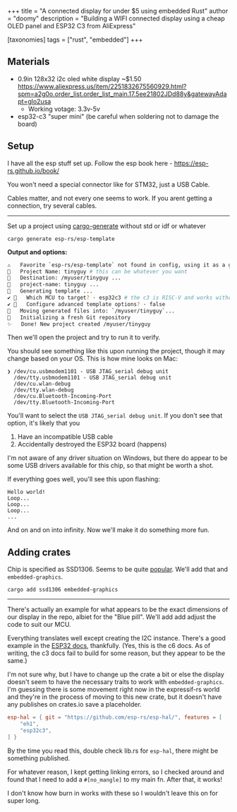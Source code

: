 +++
title = "A connected display for under $5 using embedded Rust"
author = "doomy"
description = "Building a WIFI connected display using a cheap OLED panel and ESP32 C3 from AliExpress"

[taxonomies]
tags = ["rust", "embedded"]
+++

## Materials

- 0.9in 128x32 i2c oled white display ~$1.50
  https://www.aliexpress.us/item/2251832675560929.html?spm=a2g0o.order_list.order_list_main.17.5ee21802JDd88y&gatewayAdapt=glo2usa
  - Working votage: 3.3v-5v
- esp32-c3 "super mini" (be careful when soldering not to damage the board)

## Setup

I have all the esp stuff set up. Follow the esp book here - https://esp-rs.github.io/book/

You won't need a special connector like for STM32, just a USB Cable.

Cables matter, and not every one seems to work. If you arent getting a connection, try several cables.

---

Set up a project using [cargo-generate](https://esp-rs.github.io/book/writing-your-own-application/generate-project/index.html) without std or idf or whatever

```
cargo generate esp-rs/esp-template
```

**Output and options:**

```zsh
⚠️   Favorite `esp-rs/esp-template` not found in config, using it as a git repository: https://github.com/esp-rs/esp-template.git
🤷   Project Name: tinyguy # this can be whatever you want
🔧   Destination: /myuser/tinyguy ...
🔧   project-name: tinyguy ...
🔧   Generating template ...
✔ 🤷   Which MCU to target? · esp32c3 # the c3 is RISC-V and works without the Rust fork
✔ 🤷   Configure advanced template options? · false
🔧   Moving generated files into: `/myuser/tinyguy`...
🔧   Initializing a fresh Git repository
✨   Done! New project created /myuser/tinyguy
```

Then we'll open the project and try to run it to verify.

You should see something like this upon running the project, though it may change based on your OS. This is how mine looks on Mac:

```
❯ /dev/cu.usbmodem1101 - USB JTAG_serial debug unit
  /dev/tty.usbmodem1101 - USB JTAG_serial debug unit
  /dev/cu.wlan-debug
  /dev/tty.wlan-debug
  /dev/cu.Bluetooth-Incoming-Port
  /dev/tty.Bluetooth-Incoming-Port
```

You'll want to select the `USB JTAG_serial debug unit`. If you don't see that option, it's likely that you

1. Have an incompatible USB cable
2. Accidentally destroyed the ESP32 board (happens)

I'm not aware of any driver situation on Windows, but there do appear to be some USB drivers available for this chip, so that might be worth a shot.

If everything goes well, you'll see this upon flashing:

```
Hello world!
Loop...
Loop...
Loop...
...
```

And on and on into infinity. Now we'll make it do something more fun.

## Adding crates

Chip is specified as SSD1306. Seems to be quite [popular](https://lib.rs/crates/ssd1306). We'll add that and `embedded-graphics`.

```
cargo add ssd1306 embedded-graphics
```

---

There's actually an example for what appears to be the exact dimensions of our display in the repo, albiet for the "Blue pill". We'll add add adjust the code to suit our MCU.

Everything translates well except creating the I2C instance. There's a good example in the [ESP32 docs](https://docs.rs/esp32c6-hal/latest/esp32c6_hal/i2c/index.html), thankfully. (Yes, this is the c6 docs. As of writing, the c3 docs fail to build for some reason, but they appear to be the same.)

I'm not sure why, but I have to change up the crate a bit or else the display doesn't seem to have the necessary traits to work with `embedded-graphics`. I'm guessing there is some movement right now in the expressif-rs world and they're in the process of moving to this new crate, but it doesn't have any publishes on crates.io save a placeholder.

```toml
esp-hal = { git = "https://github.com/esp-rs/esp-hal/", features = [
    "eh1",
    "esp32c3",
] }
```

By the time you read this, double check lib.rs for `esp-hal`, there might be something published.

For whatever reason, I kept getting linking errors, so I checked around and found that I need to add a `#[no_mangle]` to my main fn. After that, it works!

I don't know how burn in works with these so I wouldn't leave this on for super long.
